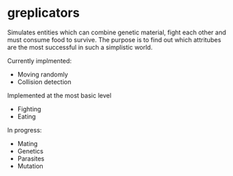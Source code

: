 greplicators
============

Simulates entities which can combine genetic material, fight each other and must consume food to survive.
The purpose is to find out which attritubes are the most successful in such a simplistic world.

Currently implmented:
* Moving randomly
* Collision detection

Implemented at the most basic level
* Fighting
* Eating

In progress:
* Mating
* Genetics
* Parasites
* Mutation
